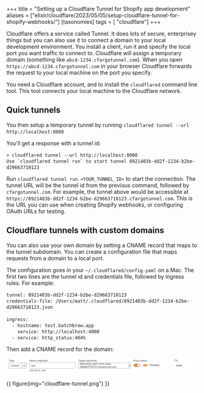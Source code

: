 +++
title = "Setting up a Cloudflare Tunnel for Shopify app development"
aliases = ["elixir/cloudflare/2023/05/05/setup-cloudflare-tunnel-for-shopify-webhooks/"]
[taxonomies]
tags = [ "cloudflare"]
+++

Cloudflare offers a service called Tunnel. It does lots of secure, enterprisey things but you can also use it to connect a domain to your local development environment. You install a client, run it and specify the local port you want traffic to connect to. Cloudflare will assign a temporary domain (something like `abcd-1234.cfargotunnel.com`). When you open `https://abcd-1234.cfargotunnel.com` in your browser Cloudflare forwards the request to your local machine on the port you specify.

You need a Cloudflare account, and to install the `cloudflared` command line tool. This tool connects your local machine to the Cloudflare network.

## Quick tunnels

You then setup a temporary tunnel by running `cloudflared tunnel --url http://localhost:8080`

You'll get a response with a tunnel id:

```
> cloudflared tunnel --url http://localhost:8080
Use `cloudflared tunnel run` to start tunnel 8921403b-dd2f-1234-b2be-d29663710123
```

Run `cloudflared tunnel run <YOUR_TUNNEL_ID>` to start the connection. The tunnel URL will be the tunnel id from the previous command, followed by `cfargotunnel.com`. For example, the tunnel above would be accessible at `https://8921403b-dd2f-1234-b2be-d29663710123.cfargotunnel.com`. This is the URL you can use when creating Shopify webhooks, or configuring OAuth URLs for testing.

## Cloudflare tunnels with custom domains

You can also use your own domain by setting a CNAME record that maps to the tunnel subdomain. You can create a configuration file that maps requests from a domain to a local port.

The configuration goes in your `~/.cloudflared/config.yaml` on a Mac. The first two lines are the tunnel id and credentials file, followed by ingress rules. For example:

```
tunnel: 8921403b-dd2f-1234-b2be-d29663710123
credentials-file: /Users/matt/.cloudflared/8921403b-dd2f-1234-b2be-d29663710123.json

ingress:
  - hostname: test.batchbrew.app
    service: http://localhost:4000
  - service: http_status:404%
```

Then add a CNAME record for the domain:

<img src="cloudflare-tunnel.png" />

{{ figure(img="cloudflare-tunnel.png") }}
